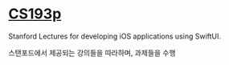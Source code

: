 # [CS193p](https://cs193p.sites.stanford.edu/)

Stanford Lectures for developing iOS applications using SwiftUI.

스탠포드에서 제공되는 강의들을 따라하며, 과제들을 수행
